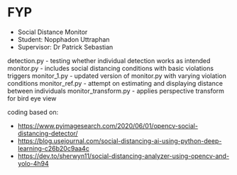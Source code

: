 # FYP
- Social Distance Monitor 
- Student: Nopphadon Uttraphan 
- Supervisor: Dr Patrick Sebastian

detection.py - testing whether individual detection works as intended
monitor.py - includes social distancing conditions with basic violations triggers
monitor_1.py - updated version of monitor.py with varying violation conditions
monitor_ref.py - attempt on estimating and displaying distance between individuals
monitor_transform.py - applies perspective transform for bird eye view

coding based on:
- https://www.pyimagesearch.com/2020/06/01/opencv-social-distancing-detector/ 
- https://blog.usejournal.com/social-distancing-ai-using-python-deep-learning-c26b20c9aa4c
- https://dev.to/sherwyn11/social-distancing-analyzer-using-opencv-and-yolo-4h94
